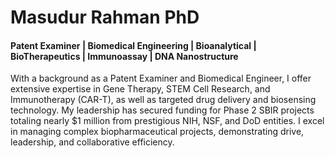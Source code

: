 <h1 align="left">Masudur Rahman PhD </h1>
<h4 align="left">Patent Examiner | Biomedical Engineering | Bioanalytical | BioTherapeutics | Immunoassay | DNA Nanostructure </h4>
<p align="left">With a background as a Patent Examiner and Biomedical Engineer, I offer extensive expertise in Gene Therapy, STEM Cell Research, and Immunotherapy (CAR-T), as well as targeted drug delivery and biosensing technology. My leadership has secured funding for Phase 2 SBIR projects totaling nearly $1 million from prestigious NIH, NSF, and DoD entities. I excel in managing complex biopharmaceutical projects, demonstrating drive, leadership, and collaborative efficiency. </p>




<br/>


